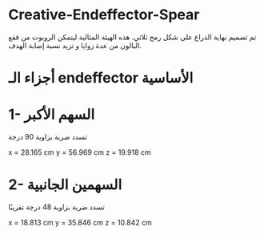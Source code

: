 # Creative-Endeffector-Spear

تم تصميم نهاية الذراع على شكل رمح ثلاثي. هذه الهيئة المثالية ليتمكن الروبوت من فقع البالون من عدة زوايا
و تزيد  نسبة إصابة الهدف.

# أجزاء الـ endeffector الأساسية

# 1- السهم الأكبر
تسدد ضربة بزاوية 90 درجة

x = 28.165 cm
y = 56.969 cm
z = 19.918 cm

# 2- السهمين الجانبية
تسدد ضربة بزاوية 48 درجة تقريبًا

x = 18.813 cm
y = 35.846 cm
z = 10.842 cm
